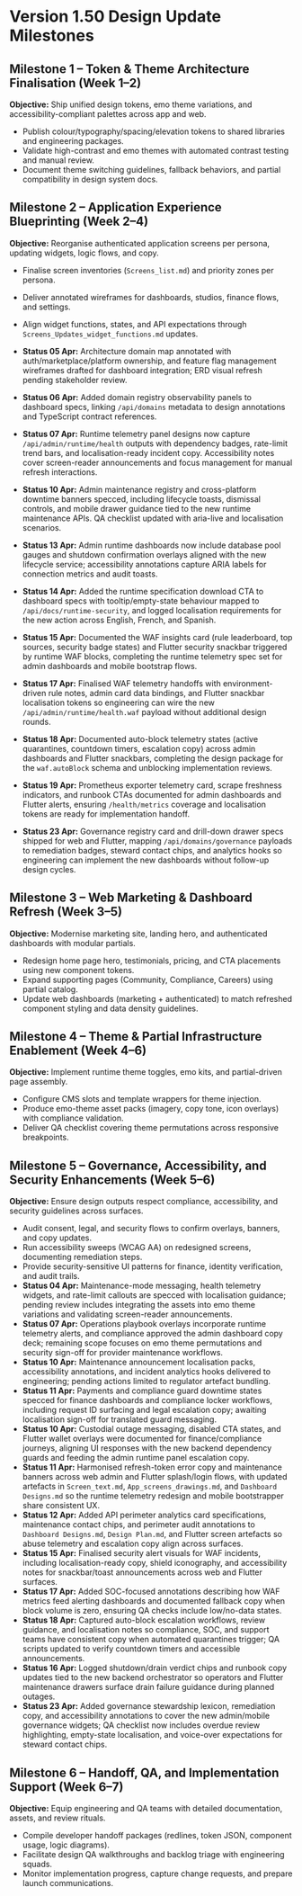 # Version 1.50 Design Update Milestones

## Milestone 1 – Token & Theme Architecture Finalisation (Week 1–2)
**Objective:** Ship unified design tokens, emo theme variations, and accessibility-compliant palettes across app and web.
- Publish colour/typography/spacing/elevation tokens to shared libraries and engineering packages.
- Validate high-contrast and emo themes with automated contrast testing and manual review.
- Document theme switching guidelines, fallback behaviors, and partial compatibility in design system docs.

## Milestone 2 – Application Experience Blueprinting (Week 2–4)
**Objective:** Reorganise authenticated application screens per persona, updating widgets, logic flows, and copy.
- Finalise screen inventories (`Screens_list.md`) and priority zones per persona.
- Deliver annotated wireframes for dashboards, studios, finance flows, and settings.
- Align widget functions, states, and API expectations through `Screens_Updates_widget_functions.md` updates.
- **Status 05 Apr:** Architecture domain map annotated with auth/marketplace/platform ownership, and feature flag management wireframes drafted for dashboard integration; ERD visual refresh pending stakeholder review.
- **Status 06 Apr:** Added domain registry observability panels to dashboard specs, linking `/api/domains` metadata to design annotations and TypeScript contract references.
- **Status 07 Apr:** Runtime telemetry panel designs now capture `/api/admin/runtime/health` outputs with dependency badges, rate-limit trend bars, and localisation-ready incident copy. Accessibility notes cover screen-reader announcements and focus management for manual refresh interactions.
- **Status 10 Apr:** Admin maintenance registry and cross-platform downtime banners specced, including lifecycle toasts, dismissal controls, and mobile drawer guidance tied to the new runtime maintenance APIs. QA checklist updated with aria-live and localisation scenarios.
- **Status 13 Apr:** Admin runtime dashboards now include database pool gauges and shutdown confirmation overlays aligned with the new lifecycle service; accessibility annotations capture ARIA labels for connection metrics and audit toasts.
- **Status 14 Apr:** Added the runtime specification download CTA to dashboard specs with tooltip/empty-state behaviour mapped to `/api/docs/runtime-security`, and logged localisation requirements for the new action across English, French, and Spanish.
- **Status 15 Apr:** Documented the WAF insights card (rule leaderboard, top sources, security badge states) and Flutter security snackbar triggered by runtime WAF blocks, completing the runtime telemetry spec set for admin dashboards and mobile bootstrap flows.

- **Status 17 Apr:** Finalised WAF telemetry handoffs with environment-driven rule notes, admin card data bindings, and Flutter snackbar localisation tokens so engineering can wire the new `/api/admin/runtime/health.waf` payload without additional design rounds.
- **Status 18 Apr:** Documented auto-block telemetry states (active quarantines, countdown timers, escalation copy) across admin dashboards and Flutter snackbars, completing the design package for the `waf.autoBlock` schema and unblocking implementation reviews.
- **Status 19 Apr:** Prometheus exporter telemetry card, scrape freshness indicators, and runbook CTAs documented for admin dashboards and Flutter alerts, ensuring `/health/metrics` coverage and localisation tokens are ready for implementation handoff.
- **Status 23 Apr:** Governance registry card and drill-down drawer specs shipped for
  web and Flutter, mapping `/api/domains/governance` payloads to remediation badges,
  steward contact chips, and analytics hooks so engineering can implement the new
  dashboards without follow-up design cycles.

## Milestone 3 – Web Marketing & Dashboard Refresh (Week 3–5)
**Objective:** Modernise marketing site, landing hero, and authenticated dashboards with modular partials.
- Redesign home page hero, testimonials, pricing, and CTA placements using new component tokens.
- Expand supporting pages (Community, Compliance, Careers) using partial catalog.
- Update web dashboards (marketing + authenticated) to match refreshed component styling and data density guidelines.

## Milestone 4 – Theme & Partial Infrastructure Enablement (Week 4–6)
**Objective:** Implement runtime theme toggles, emo kits, and partial-driven page assembly.
- Configure CMS slots and template wrappers for theme injection.
- Produce emo-theme asset packs (imagery, copy tone, icon overlays) with compliance validation.
- Deliver QA checklist covering theme permutations across responsive breakpoints.

## Milestone 5 – Governance, Accessibility, and Security Enhancements (Week 5–6)
**Objective:** Ensure design outputs respect compliance, accessibility, and security guidelines across surfaces.
- Audit consent, legal, and security flows to confirm overlays, banners, and copy updates.
- Run accessibility sweeps (WCAG AA) on redesigned screens, documenting remediation steps.
- Provide security-sensitive UI patterns for finance, identity verification, and audit trails.
- **Status 04 Apr:** Maintenance-mode messaging, health telemetry widgets, and rate-limit callouts are specced with localisation guidance; pending review includes integrating the assets into emo theme variations and validating screen-reader announcements.
- **Status 07 Apr:** Operations playbook overlays incorporate runtime telemetry alerts, and compliance approved the admin dashboard copy deck; remaining scope focuses on emo theme permutations and security sign-off for provider maintenance workflows.
- **Status 10 Apr:** Maintenance announcement localisation packs, accessibility annotations, and incident analytics hooks delivered to engineering; pending actions limited to regulator artefact bundling.
- **Status 11 Apr:** Payments and compliance guard downtime states specced for finance dashboards and compliance locker workflows, including request ID surfacing and legal escalation copy; awaiting localisation sign-off for translated guard messaging.
- **Status 10 Apr:** Custodial outage messaging, disabled CTA states, and Flutter wallet overlays were documented for finance/compliance journeys, aligning UI responses with the new backend dependency guards and feeding the admin runtime panel escalation copy.
- **Status 11 Apr:** Harmonised refresh-token error copy and maintenance banners across web admin and Flutter splash/login flows, with updated artefacts in `Screen_text.md`, `App_screens_drawings.md`, and `Dashboard Designs.md` so the runtime telemetry redesign and mobile bootstrapper share consistent UX.
- **Status 12 Apr:** Added API perimeter analytics card specifications, maintenance contact chips, and perimeter audit annotations to `Dashboard Designs.md`, `Design Plan.md`, and Flutter screen artefacts so abuse telemetry and escalation copy align across surfaces.
- **Status 15 Apr:** Finalised security alert visuals for WAF incidents, including localisation-ready copy, shield iconography, and accessibility notes for snackbar/toast announcements across web and Flutter surfaces.
- **Status 17 Apr:** Added SOC-focused annotations describing how WAF metrics feed alerting dashboards and documented fallback copy when block volume is zero, ensuring QA checks include low/no-data states.
- **Status 18 Apr:** Captured auto-block escalation workflows, review guidance, and localisation notes so compliance, SOC, and support teams have consistent copy when automated quarantines trigger; QA scripts updated to verify countdown timers and accessible announcements.
- **Status 16 Apr:** Logged shutdown/drain verdict chips and runbook copy updates tied to the new backend orchestrator so operators and Flutter maintenance drawers surface drain failure guidance during planned outages.
- **Status 23 Apr:** Added governance stewardship lexicon, remediation copy, and
  accessibility annotations to cover the new admin/mobile governance widgets; QA
  checklist now includes overdue review highlighting, empty-state localisation, and
  voice-over expectations for steward contact chips.

## Milestone 6 – Handoff, QA, and Implementation Support (Week 6–7)
**Objective:** Equip engineering and QA teams with detailed documentation, assets, and review rituals.
- Compile developer handoff packages (redlines, token JSON, component usage, logic diagrams).
- Facilitate design QA walkthroughs and backlog triage with engineering squads.
- Monitor implementation progress, capture change requests, and prepare launch communications.
